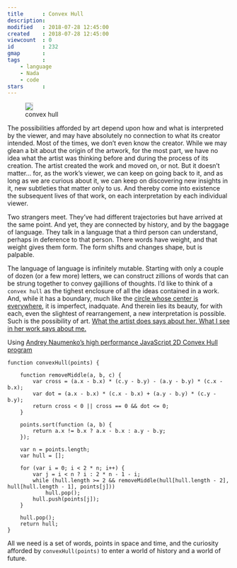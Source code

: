 ```yaml
---
title      : Convex Hull
description: 
modified   : 2018-07-28 12:45:00
created    : 2018-07-28 12:45:00
viewcount  : 0
id         : 232
gmap       : 
tags       :
    - language
    - Nada
    - code
stars      : 
---
```


<figure>
    <img src="stars.gif" style="border: 1px solid lightgrey;">
    <figcaption>convex hull</figcaption>
</figure>

The possibilities afforded by art depend upon how and what is interpreted by the viewer, and may have absolutely no connection to what its creator intended. Most of the times, we don’t even know the creator. While we may glean a bit about the origin of the artwork, for the most part, we have no idea what the artist was thinking before and during the process of its creation. The artist created the work and moved on, or not. But it doesn’t matter… for, as the work’s viewer, we can keep on going back to it, and as long as we are curious about it, we can keep on discovering new insights in it, new subtleties that matter only to us. And thereby come into existence the subsequent lives of that work, on each interpretation by each individual viewer.

Two strangers meet. They’ve had different trajectories but have arrived at the same point. And yet, they are connected by history, and by the baggage of language. They talk in a language that a third person can understand, perhaps in deference to that person. There words have weight, and that weight gives them form. The form shifts and changes shape, but is palpable.

The language of language is infinitely mutable. Starting with only a couple of dozen (or a few more) letters, we can construct zillions of words that can be strung together to convey gajillions of thoughts. I’d like to think of a `convex hull` as the tighest enclosure of all the ideas contained in a work. And, while it has a boundary, much like the [circle whose center is everywhere](/Circle-whose-center-is-everywhere), it is imperfect, inadquate. And therein lies its beauty, for with each, even the slightest of rearrangement, a new interpretation is possible. Such is the possibility of art. [What the artist does says about her. What I see in her work says about me.](/What-You-Do-Says-About-You)

Using [Andrey Naumenko’s high performance JavaScript 2D Convex Hull program](https://github.com/indy256/convexhull-js) 

    function convexHull(points) {

        function removeMiddle(a, b, c) {
            var cross = (a.x - b.x) * (c.y - b.y) - (a.y - b.y) * (c.x - b.x);
            var dot = (a.x - b.x) * (c.x - b.x) + (a.y - b.y) * (c.y - b.y);
            return cross < 0 || cross == 0 && dot <= 0;
        }

        points.sort(function (a, b) {
            return a.x != b.x ? a.x - b.x : a.y - b.y;
        });

        var n = points.length;
        var hull = [];

        for (var i = 0; i < 2 * n; i++) {
            var j = i < n ? i : 2 * n - 1 - i;
            while (hull.length >= 2 && removeMiddle(hull[hull.length - 2], hull[hull.length - 1], points[j]))
                hull.pop();
            hull.push(points[j]);
        }

        hull.pop();
        return hull;
    }

All we need is a set of words, points in space and time, and the curiosity afforded by `convexHull(points)` to enter a world of history and a world of future.